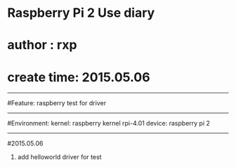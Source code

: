 # Raspberry Pi 2 Use diary
# author : rxp
# create time: 2015.05.06

---------------------------
#Feature:
raspberry test for driver

---------------------------
#Environment:
kernel: raspberry kernel rpi-4.01
device: raspberry pi 2

----------------------------------
#2015.05.06
1. add helloworld driver for test


